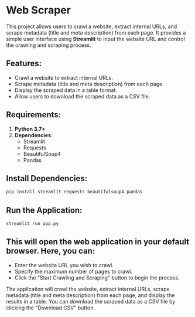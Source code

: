 # Web Scraper

This project allows users to crawl a website, extract internal URLs, and scrape metadata (title and meta description) from each page. It provides a simple user interface using **Streamlit** to input the website URL and control the crawling and scraping process.

## Features:
- Crawl a website to extract internal URLs.
- Scrape metadata (title and meta description) from each page.
- Display the scraped data in a table format.
- Allow users to download the scraped data as a CSV file.

## Requirements:
1. **Python 3.7+**
2. **Dependencies**: 
   - Streamlit
   - Requests
   - BeautifulSoup4
   - Pandas

## Install Dependencies:

```bash
pip install streamlit requests beautifulsoup4 pandas
```

## Run the Application:

```bash
streamlit run app.py
```

## This will open the web application in your default browser. Here, you can:

- Enter the website URL you wish to crawl.
- Specify the maximum number of pages to crawl.
- Click the "Start Crawling and Scraping" button to begin the process.

The application will crawl the website, extract internal URLs, scrape metadata (title and meta description) from each page, and display the results in a table. You can download the scraped data as a CSV file by clicking the "Download CSV" button.
